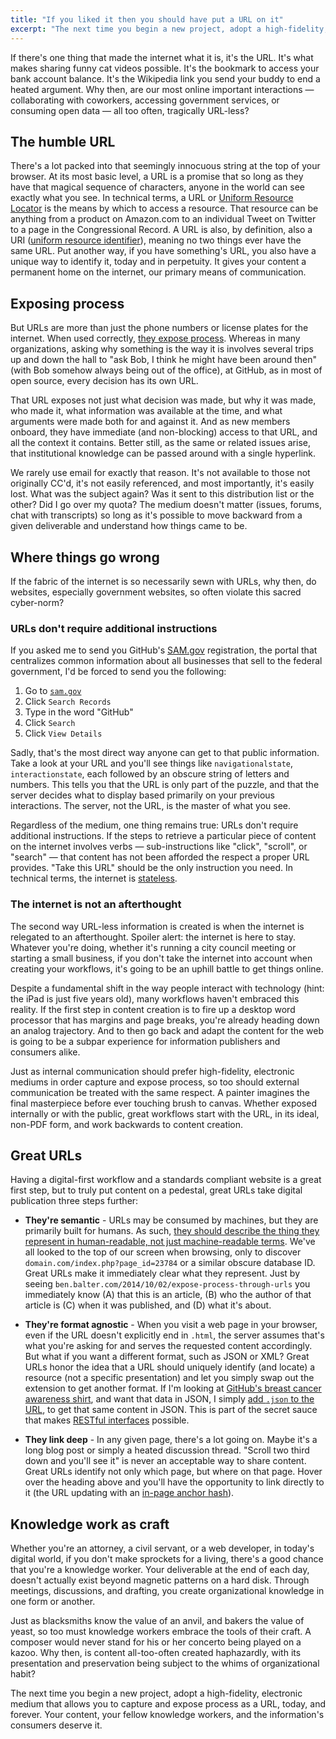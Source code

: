 ```yaml
---
title: "If you liked it then you should have put a URL on it"
excerpt: "The next time you begin a new project, adopt a high-fidelity, electronic medium that allows you to capture and expose process in the form of a URL."
---
```


If there's one thing that made the internet what it is, it's the URL. It's what makes sharing funny cat videos possible. It's the bookmark to access your bank account balance. It's the Wikipedia link you send your buddy to end a heated argument. Why then, are our most online important interactions — collaborating with coworkers, accessing government services, or consuming open data — all too often, tragically URL-less?

## The humble URL

There's a lot packed into that seemingly innocuous string at the top of your browser. At its most basic level, a URL is a promise that so long as they have that magical sequence of characters, anyone in the world can see exactly what you see. In technical terms, a URL or [Uniform Resource Locator](https://en.wikipedia.org/wiki/Uniform_resource_locator) is the means by which to access a resource. That resource can be anything from a product on Amazon.com to an individual Tweet on Twitter to a page in the Congressional Record. A URL is also, by definition, also a URI ([uniform resource identifier](https://en.wikipedia.org/wiki/Uniform_resource_identifier)), meaning no two things ever have the same URL. Put another way, if you have something's URL, you also have a unique way to identify it, today and in perpetuity. It gives your content a permanent home on the internet, our primary means of communication.

## Exposing process

But URLs are more than just the phone numbers or license plates for the internet. When used correctly, [they expose process](http://tomayko.com/writings/adopt-an-open-source-process-constraints). Whereas in many organizations, asking why something is the way it is involves several trips up and down the hall to "ask Bob, I think he might have been around then" (with Bob somehow always being out of the office), at GitHub, as in most of open source, every decision has its own URL.

That URL exposes not just what decision was made, but why it was made, who made it, what information was available at the time, and what arguments were made both for and against it. And as new members onboard, they have immediate (and non-blocking) access to that URL, and all the context it contains. Better still, as the same or related issues arise, that institutional knowledge can be passed around with a single hyperlink.

We rarely use email for exactly that reason. It's not available to those not originally CC'd, it's not easily referenced, and most importantly, it's easily lost. What was the subject again? Was it sent to this distribution list or the other? Did I go over my quota? The medium doesn't matter (issues, forums, chat with transcripts) so long as it's possible to move backward from a given deliverable and understand how things came to be.

## Where things go wrong

If the fabric of the internet is so necessarily sewn with URLs, why then, do websites, especially government websites, so often violate this sacred cyber-norm?

### URLs don't require additional instructions

If you asked me to send you GitHub's [SAM.gov](http://sam.gov) registration, the portal that centralizes common information about all businesses that sell to the federal government, I'd be forced to send you the following:

1. Go to [`sam.gov`](http://sam.gov)
2. Click `Search Records`
3. Type in the word "GitHub"
4. Click `Search`
5. Click `View Details`

Sadly, that's the most direct way anyone can get to that public information. Take a look at your URL and you'll see things like `navigationalstate`, `interactionstate`, each followed by an obscure string of letters and numbers. This tells you that the URL is only part of the puzzle, and that the server decides what to display based primarily on your previous interactions. The server, not the URL, is the master of what you see.

Regardless of the medium, one thing remains true: URLs don't require additional instructions. If the steps to retrieve a particular piece of content on the internet involves verbs — sub-instructions like "click", "scroll", or "search" — that content has not been afforded the respect a proper URL provides. "Take this URL" should be the only instruction you need. In technical terms, the internet is [stateless](https://en.wikipedia.org/wiki/Stateless_protocol).

### The internet is not an afterthought

The second way URL-less information is created is when the internet is relegated to an afterthought. Spoiler alert: the internet is here to stay. Whatever you're doing, whether it's running a city council meeting or starting a small business, if you don't take the internet into account when creating your workflows, it's going to be an uphill battle to get things online.

Despite a fundamental shift in the way people interact with technology (hint: the iPad is just five years old), many workflows haven't embraced this reality. If the first step in content creation is to fire up a desktop word processor that has margins and page breaks, you're already heading down an analog trajectory. And to then go back and adapt the content for the web is going to be a subpar experience for information publishers and consumers alike.

Just as internal communication should prefer high-fidelity, electronic mediums in order capture and expose process, so too should external communication be treated with the same respect. A painter imagines the final masterpiece before ever touching brush to canvas. Whether exposed internally or with the public, great workflows start with the URL, in its ideal, non-PDF form, and work backwards to content creation.  

## Great URLs

Having a digital-first workflow and a standards compliant website is a great first step, but to truly put content on a pedestal, great URLs take digital publication three steps further:

  * **They're semantic** - URLs may be consumed by machines, but they are primarily built for humans. As such, [they should describe the thing they represent in human-readable, not just machine-readable terms](https://en.wikipedia.org/wiki/Semantic_URL). We've all looked to the top of our screen when browsing, only to discover `domain.com/index.php?page_id=23784` or a similar obscure database ID. Great URLs make it immediately clear what they represent. Just by seeing `ben.balter.com/2014/10/02/expose-process-through-urls` you immediately know (A) that this is an article, (B) who the author of that article is (C) when it was published, and (D) what it's about.

  * **They're format agnostic** - When you visit a web page in your browser, even if the URL doesn't explicitly end in `.html`, the server assumes that's what you're asking for and serves the requested content accordingly. But what if you want a different format, such as JSON or XML? Great URLs honor the idea that a URL should uniquely identify (and locate) a resource (not a specific presentation) and let you simply swap out the extension to get another format. If I'm looking at [GitHub's breast cancer awareness shirt](https://github.myshopify.com/products/pinktocat-3-0), and want that data in JSON, I simply [add `.json` to the URL](https://github.myshopify.com/products/pinktocat-3-0.json), to get that same content in JSON. This is part of the secret sauce that makes [RESTful interfaces](https://en.wikipedia.org/wiki/Representational_state_transfer) possible.

  * **They link deep** - In any given page, there's a lot going on. Maybe it's a long blog post or simply a heated discussion thread. "Scroll two third down and you'll see it" is never an acceptable way to share content. Great URLs identify not only which page, but where on that page. Hover over the heading above and you'll have the opportunity to link directly to it (the URL updating with an [in-page anchor hash](https://en.wikipedia.org/wiki/Fragment_identifier)).

## Knowledge work as craft

Whether you're an attorney, a civil servant, or a web developer, in today's digital world, if you don't make sprockets for a living, there's a good chance that you're a knowledge worker. Your deliverable at the end of each day, doesn't actually exist beyond magnetic patterns on a hard disk. Through meetings, discussions, and drafting, you create organizational knowledge in one form or another.

Just as blacksmiths know the value of an anvil, and bakers the value of yeast, so too must knowledge workers embrace the tools of their craft. A composer would never stand for his or her concerto being played on a kazoo. Why then, is content all-too-often created haphazardly, with its presentation and preservation being subject to the whims of organizational habit?

The next time you begin a new project, adopt a high-fidelity, electronic medium that allows you to capture and expose process as a URL, today, and forever. Your content, your fellow knowledge workers, and the information's consumers deserve it.
